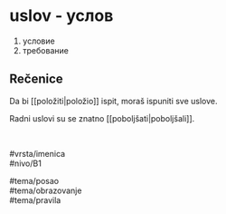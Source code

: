 # uslov - услов

1. условие  
2. требование

## Rečenice

Da bi [[položiti|položio]] ispit, moraš ispuniti sve uslove.

Radni uslovi su se znatno [[poboljšati|poboljšali]].

<br>

#vrsta/imenica  
#nivo/B1  

#tema/posao  
#tema/obrazovanje  
#tema/pravila  
